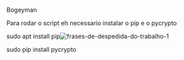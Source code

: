 Bogeyman

Para rodar o script eh necessario instalar o pip e o pycrypto

sudo apt install pip![frases-de-despedida-do-trabalho-1](https://user-images.githubusercontent.com/6726442/130009612-d82ad817-470d-4667-8b9c-b31aa8cac5f2.gif)

sudo pip install pycrypto
